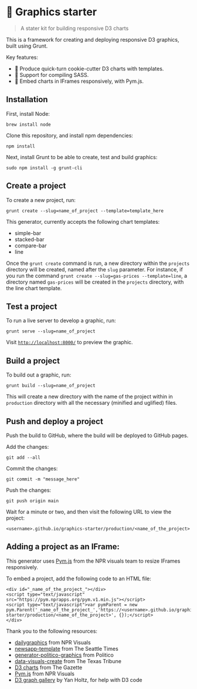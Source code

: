 # 🎒 Graphics starter
> A stater kit for building responsive D3 charts

This is a framework for creating and deploying responsive D3 graphics, built using Grunt. 

Key features:
- 🍪 Produce quick-turn cookie-cutter D3 charts with templates.
- 🎨 Support for compiling SASS.
- 📱 Embed charts in IFrames responsively, with Pym.js.

## Installation

First, install Node:

```
brew install node
```

Clone this repository, and install npm dependencies:

```
npm install
```

Next, install Grunt to be able to create, test and build graphics:

```
sudo npm install -g grunt-cli
```

## Create a project

To create a new project, run:

```
grunt create --slug=name_of_project --template=template_here
```

This generator, currently accepts the following chart templates: 
- simple-bar
- stacked-bar
- compare-bar
- line

Once the `grunt create` command is run, a new directory within the `projects` directory will be created, named after the `slug` parameter. For instance, if you run the command `grunt create --slug=gas-prices --template=line`, a directory named `gas-prices` will be created in the `projects` directory, with the line chart template.

## Test a project

To run a live server to develop a graphic, run:

```
grunt serve --slug=name_of_project
```

Visit <a href="http://localhost:8000/">`http://localhost:8000/`</a> to preview the graphic.

## Build a project

To build out a graphic, run:

```
grunt build --slug=name_of_project
```

This will create a new directory with the name of the project within in `production` directory with all the necessary (minified and uglified) files.

## Push and deploy a project

Push the build to GitHub, where the build will be deployed to GitHub pages. 

Add the changes: 

```
git add --all
```

Commit the changes:

```
git commit -m "message_here"
```

Push the changes:

```
git push origin main
```

Wait for a minute or two, and then visit the following URL to view the project:

```
<username>.github.io/graphics-starter/production/<name_of_the_project>
```

## Adding a project as an IFrame:
This generator uses [Pym.js](http://blog.apps.npr.org/pym.js/) from the NPR visuals team to resize IFrames responsively.

To embed a project, add the following code to an HTML file:
```
<div id="_name_of_the_project_"></div>
<script type="text/javascript" src="https://pym.nprapps.org/pym.v1.min.js"></script>
<script type="text/javascript">var pymParent = new pym.Parent('_name_of_the_project_','https://<username>.github.io/graphics-starter/production/<name_of_the_project>', {});</script>
</div>
```

Thank you to the following resources:
- [dailygraphics](https://github.com/nprapps/dailygraphics) from NPR Visuals
- [newsapp-template](https://github.com/seattletimes/newsapp-template) from The Seattle Times
- [generator-politico-graphics](https://github.com/The-Politico/generator-politico-graphics) from Politico
- [data-visuals-create](https://github.com/texastribune/data-visuals-create) from The Texas Tribune
- [D3 charts](https://github.com/thegazettedata/d3charts) from The Gazette
- [Pym.js](http://blog.apps.npr.org/pym.js/) from NPR Visuals
- [D3 graph gallery](https://d3-graph-gallery.com/about.html) by Yan Holtz, for help with D3 code